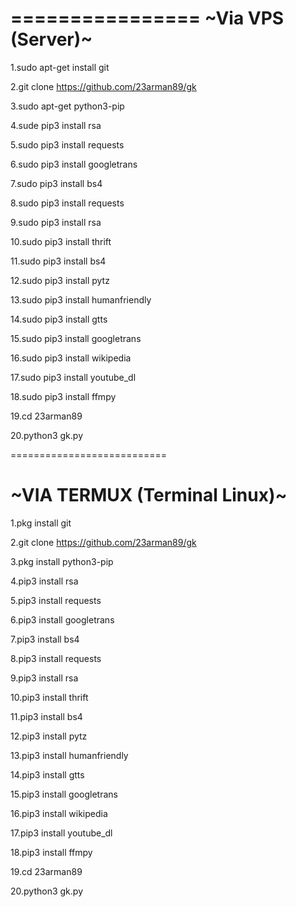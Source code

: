 ================
~Via VPS (Server)~
================

1.sudo apt-get install git

2.git clone https://github.com/23arman89/gk

3.sudo apt-get python3-pip

4.sude pip3 install rsa

5.sudo pip3 install requests

6.sudo pip3 install googletrans

7.sudo pip3 install bs4

8.sudo pip3 install requests 

9.sudo pip3 install rsa

10.sudo pip3 install thrift

11.sudo pip3 install bs4

12.sudo pip3 install pytz 

13.sudo pip3 install humanfriendly 

14.sudo pip3 install gtts

15.sudo pip3 install googletrans

16.sudo pip3 install wikipedia

17.sudo pip3 install youtube_dl

18.sudo pip3 install ffmpy

19.cd 23arman89

20.python3 gk.py

===========================

~VIA TERMUX (Terminal Linux)~
===========================

1.pkg install git

2.git clone https://github.com/23arman89/gk

3.pkg install python3-pip

4.pip3 install rsa

5.pip3 install requests

6.pip3 install googletrans

7.pip3 install bs4

8.pip3 install requests 

9.pip3 install rsa

10.pip3 install thrift

11.pip3 install bs4

12.pip3 install pytz

13.pip3 install humanfriendly

14.pip3 install gtts

15.pip3 install googletrans

16.pip3 install wikipedia

17.pip3 install youtube_dl

18.pip3 install ffmpy

19.cd 23arman89

20.python3 gk.py
